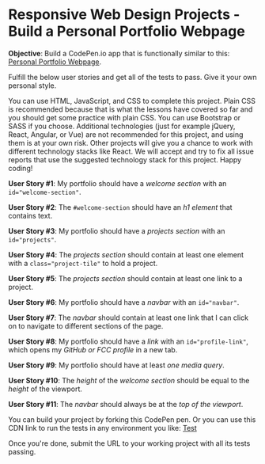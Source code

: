 # Responsive Web Design Projects - Build a Personal Portfolio Webpage

**Objective**: Build a CodePen.io app that is functionally similar to this: [Personal Portfolio Webpage](https://codepen.io/freeCodeCamp/full/zNBOYG).

Fulfill the below user stories and get all of the tests to pass. Give it your own personal style.

You can use HTML, JavaScript, and CSS to complete this project. Plain CSS is recommended because that is what the lessons have covered so far and you should get some practice with plain CSS. You can use Bootstrap or SASS if you choose. Additional technologies (just for example jQuery, React, Angular, or Vue) are not recommended for this project, and using them is at your own risk. Other projects will give you a chance to work with different technology stacks like React. We will accept and try to fix all issue reports that use the suggested technology stack for this project. Happy coding!

**User Story #1**: My portfolio should have a _welcome section_ with an `id="welcome-section"`.

**User Story #2**: The `#welcome-section` should have an _h1 element_ that contains text.

**User Story #3**: My portfolio should have a _projects section_ with an `id="projects"`.

**User Story #4**: The _projects section_ should contain at least one element with a `class="project-tile"` to hold a project.

**User Story #5**: The _projects section_ should contain at least one link to a project.

**User Story #6**: My portfolio should have a _navbar_ with an `id="navbar"`.

**User Story #7**: The _navbar_ should contain at least one link that I can click on to navigate to different sections of the page.

**User Story #8**: My portfolio should have a _link_ with an `id="profile-link"`, which opens my _GitHub or FCC profile_ in a new tab.

**User Story #9**: My portfolio should have at least _one media query_.

**User Story #10**: The _height_ of the _welcome section_ should be equal to the _height_ of the viewport.

**User Story #11**: The _navbar_ should always be at the _top of the viewport_.

You can build your project by forking this CodePen pen. Or you can use this CDN link to run the tests in any environment you like: [Test](https://cdn.freecodecamp.org/testable-projects-fcc/v1/bundle.js)

Once you're done, submit the URL to your working project with all its tests passing.

